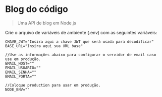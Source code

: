 # Blog do código
> Uma API de blog em Node.js

Crie o arquivo de variáveis de ambiente (.env) com as seguintes variáveis:
```
CHAVE_JWT="Insira aqui a chave JWT que será usada para decodificar"
BASE_URL="Insira aqui sua URL base"

//Use as informações abaixo para configurar o servidor de email caso use em produção.
EMAIL_HOST=""
EMAIL_USUARIO=""
EMAIL_SENHA=""
EMAIL_PORTA=""

//Coloque production para usar em produção.
NODE_ENV=""

```